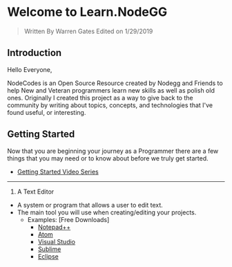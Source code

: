 # Welcome to Learn.NodeGG
> Written By Warren Gates
Edited on 1/29/2019
## Introduction

Hello Everyone,

NodeCodes is an Open Source Resource created by Nodegg and Friends to help New and Veteran programmers learn new skills as well as polish old ones. Originally I created this project as a way to give back to the community by writing about topics, concepts, and technologies that I've found useful, or interesting.

## Getting Started
Now that you are beginning your journey as a Programmer there are a few things that you may need or to know about before we truly get started.
- [Getting Started Video Series](https://nodecodes.netlify.com/#/videos)
---
1.  A Text Editor
  - A system or program that allows a user to edit text.
  - The main tool you will use when creating/editing your projects.
    - Examples: [Free Downloads]
      - [Notepad++](https://notepad-plus-plus.org/)
      - [Atom](https://www.atom.io)
      - [Visual Studio](https://code.visualstudio.com/)
      - [Sublime](https://www.sublimetext.com/)
      - [Eclipse](https://www.eclipse.org/)
